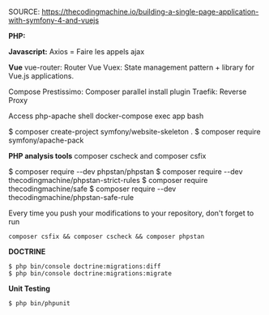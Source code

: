 SOURCE: https://thecodingmachine.io/building-a-single-page-application-with-symfony-4-and-vuejs

**PHP:**

**Javascript:**
Axios = Faire les appels ajax

**Vue**
vue-router: Router Vue
Vuex: State management pattern + library for Vue.js applications.

Compose Prestissimo: Composer parallel install plugin
Traefik: Reverse Proxy

Access php-apache shell
docker-compose exec app bash

$ composer create-project symfony/website-skeleton .
$ composer require symfony/apache-pack

**PHP analysis tools**
composer cscheck and composer csfix

$ composer require --dev phpstan/phpstan
$ composer require --dev thecodingmachine/phpstan-strict-rules
$ composer require thecodingmachine/safe
$ composer require --dev thecodingmachine/phpstan-safe-rule

Every time you push your modifications to your repository, don't forget to run 
````
composer csfix && composer cscheck && composer phpstan
````

**DOCTRINE**
````
$ php bin/console doctrine:migrations:diff
$ php bin/console doctrine:migrations:migrate
````

**Unit Testing**
````
$ php bin/phpunit
````